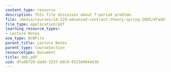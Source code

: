 ```yaml
---
content_type: resource
description: This file discusses about T-period problem.
file: /media/courses/14-129-advanced-contract-theory-spring-2005/dfa4b720dadd32376dc98123e604e63b_dmh.pdf
file_type: application/pdf
learning_resource_types:
- Lecture Notes
ocw_type: OCWFile
parent_title: Lecture Notes
parent_type: CourseSection
resourcetype: Document
title: dmh.pdf
uid: dfa4b720-dadd-3237-6dc9-8123e604e63b
---
```

